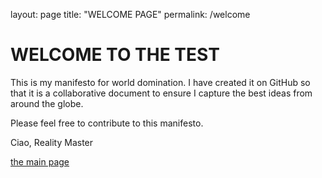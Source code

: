 layout: page
title: "WELCOME PAGE"
permalink: /welcome

# WELCOME TO THE TEST

This is my manifesto for world domination. I have created it on GitHub so that it is a collaborative document to ensure I capture the best ideas from around the globe.

Please feel free to contribute to this manifesto.

Ciao,
Reality Master

[the main page](README.md)

